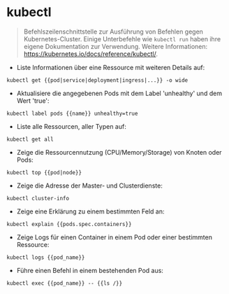 # kubectl

> Befehlszeilenschnittstelle zur Ausführung von Befehlen gegen Kubernetes-Cluster.
> Einige Unterbefehle wie `kubectl run` haben ihre eigene Dokumentation zur Verwendung.
> Weitere Informationen: <https://kubernetes.io/docs/reference/kubectl/>.

- Liste Informationen über eine Ressource mit weiteren Details auf:

`kubectl get {{pod|service|deployment|ingress|...}} -o wide`

- Aktualisiere die angegebenen Pods mit dem Label 'unhealthy' und dem Wert 'true':

`kubectl label pods {{name}} unhealthy=true`

- Liste alle Ressourcen, aller Typen auf:

`kubectl get all`

- Zeige die Ressourcennutzung (CPU/Memory/Storage) von Knoten oder Pods:

`kubectl top {{pod|node}}`

- Zeige die Adresse der Master- und Clusterdienste:

`kubectl cluster-info`

- Zeige eine Erklärung zu einem bestimmten Feld an:

`kubectl explain {{pods.spec.containers}}`

- Zeige Logs für einen Container in einem Pod oder einer bestimmten Ressource:

`kubectl logs {{pod_name}}`

- Führe einen Befehl in einem bestehenden Pod aus:

`kubectl exec {{pod_name}} -- {{ls /}}`
